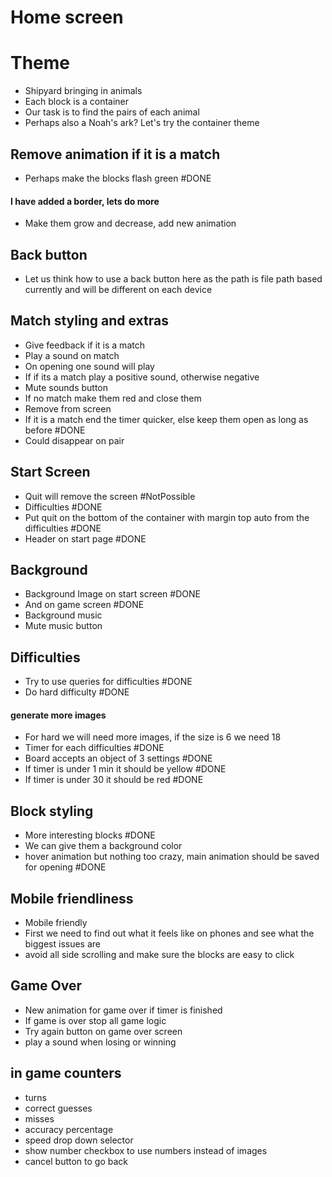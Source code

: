 # Home screen


# Theme 
- Shipyard bringing in animals
- Each block is a container
- Our task is to find the pairs of each animal
- Perhaps also a Noah's ark? Let's try the container theme

## Remove animation if it is a match
- Perhaps make the blocks flash green #DONE 
#### I have added a border, lets do more
- Make them grow and decrease, add new animation

## Back button
- Let us think how to use a back button here as the path is file path based currently and will be different on each device

## Match styling and extras

- Give feedback if it is a match
- Play a sound on match
- On opening one sound will play
- If if its a match play a positive sound, otherwise negative
- Mute sounds button
- If no match make them red and close them
- Remove from screen
- If it is a match end the timer quicker, else keep them open as long as before #DONE 
- Could disappear on pair

## Start Screen

- Quit will remove the screen #NotPossible
- Difficulties #DONE 
- Put quit on the bottom of the container with margin top auto from the difficulties #DONE 
- Header on start page #DONE 



## Background

- Background Image on start screen #DONE
- And on game screen #DONE 
- Background music
- Mute music button

## Difficulties
- Try to use queries for difficulties #DONE 
- Do hard difficulty #DONE 
#### generate more images
- For hard we will need more images, if the size is 6 we need 18
- Timer for each difficulties #DONE 
- Board accepts an object of 3 settings #DONE 
- If timer is under 1 min it should be yellow #DONE 
- If timer is under 30 it should be red #DONE 

## Block styling

- More interesting blocks #DONE 
- We can give them a background color
- hover animation but nothing too crazy, main animation should be saved for opening #DONE 

## Mobile friendliness

- Mobile friendly
- First we need to find out what it feels like on phones and see what the biggest issues are
- avoid all side scrolling and make sure the blocks are easy to click

## Game Over
- New animation for game over if timer is finished
- If game is over stop all game logic
- Try again button on game over screen
- play a sound when losing or winning

## in game counters
- turns
- correct guesses
- misses
- accuracy percentage
- speed drop down selector
- show number checkbox to use numbers instead of images
- cancel button to go back










